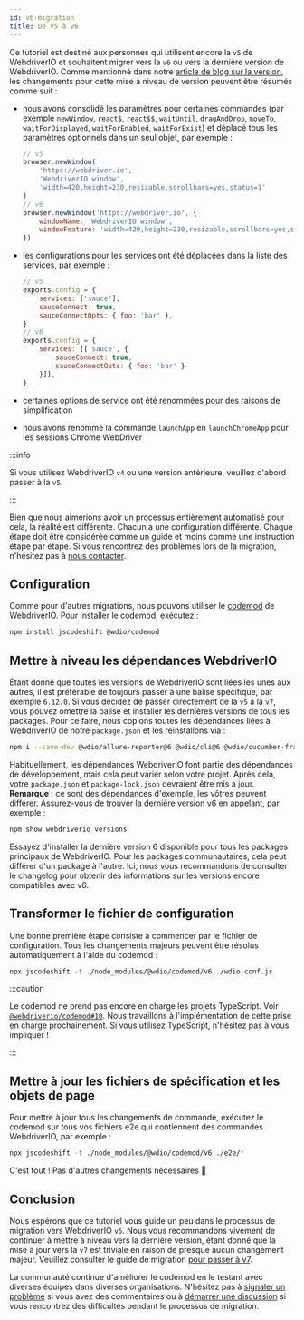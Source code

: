 ```yaml
---
id: v6-migration
title: De v5 à v6
---
```


Ce tutoriel est destiné aux personnes qui utilisent encore la `v5` de WebdriverIO et souhaitent migrer vers la `v6` ou vers la dernière version de WebdriverIO. Comme mentionné dans notre [article de blog sur la version](https://webdriver.io/blog/2020/03/26/webdriverio-v6-released), les changements pour cette mise à niveau de version peuvent être résumés comme suit :

- nous avons consolidé les paramètres pour certaines commandes (par exemple `newWindow`, `react$`, `react$$`, `waitUntil`, `dragAndDrop`, `moveTo`, `waitForDisplayed`, `waitForEnabled`, `waitForExist`) et déplacé tous les paramètres optionnels dans un seul objet, par exemple :

    ```js
    // v5
    browser.newWindow(
        'https://webdriver.io',
        'WebdriverIO window',
        'width=420,height=230,resizable,scrollbars=yes,status=1'
    )
    // v6
    browser.newWindow('https://webdriver.io', {
        windowName: 'WebdriverIO window',
        windowFeature: 'width=420,height=230,resizable,scrollbars=yes,status=1'
    })
    ```

- les configurations pour les services ont été déplacées dans la liste des services, par exemple :

    ```js
    // v5
    exports.config = {
        services: ['sauce'],
        sauceConnect: true,
        sauceConnectOpts: { foo: 'bar' },
    }
    // v6
    exports.config = {
        services: [['sauce', {
            sauceConnect: true,
            sauceConnectOpts: { foo: 'bar' }
        }]],
    }
    ```

- certaines options de service ont été renommées pour des raisons de simplification
- nous avons renommé la commande `launchApp` en `launchChromeApp` pour les sessions Chrome WebDriver

:::info

Si vous utilisez WebdriverIO `v4` ou une version antérieure, veuillez d'abord passer à la `v5`.

:::

Bien que nous aimerions avoir un processus entièrement automatisé pour cela, la réalité est différente. Chacun a une configuration différente. Chaque étape doit être considérée comme un guide et moins comme une instruction étape par étape. Si vous rencontrez des problèmes lors de la migration, n'hésitez pas à [nous contacter](https://github.com/webdriverio/codemod/discussions/new).

## Configuration

Comme pour d'autres migrations, nous pouvons utiliser le [codemod](https://github.com/webdriverio/codemod) de WebdriverIO. Pour installer le codemod, exécutez :

```sh
npm install jscodeshift @wdio/codemod
```

## Mettre à niveau les dépendances WebdriverIO

Étant donné que toutes les versions de WebdriverIO sont liées les unes aux autres, il est préférable de toujours passer à une balise spécifique, par exemple `6.12.0`. Si vous décidez de passer directement de la `v5` à la `v7`, vous pouvez omettre la balise et installer les dernières versions de tous les packages. Pour ce faire, nous copions toutes les dépendances liées à WebdriverIO de notre `package.json` et les réinstallons via :

```sh
npm i --save-dev @wdio/allure-reporter@6 @wdio/cli@6 @wdio/cucumber-framework@6 @wdio/local-runner@6 @wdio/spec-reporter@6 @wdio/sync@6 wdio-chromedriver-service@6 webdriverio@6
```

Habituellement, les dépendances WebdriverIO font partie des dépendances de développement, mais cela peut varier selon votre projet. Après cela, votre `package.json` et `package-lock.json` devraient être mis à jour. __Remarque :__ ce sont des dépendances d'exemple, les vôtres peuvent différer. Assurez-vous de trouver la dernière version v6 en appelant, par exemple :

```sh
npm show webdriverio versions
```

Essayez d'installer la dernière version 6 disponible pour tous les packages principaux de WebdriverIO. Pour les packages communautaires, cela peut différer d'un package à l'autre. Ici, nous vous recommandons de consulter le changelog pour obtenir des informations sur les versions encore compatibles avec v6.

## Transformer le fichier de configuration

Une bonne première étape consiste à commencer par le fichier de configuration. Tous les changements majeurs peuvent être résolus automatiquement à l'aide du codemod :

```sh
npx jscodeshift -t ./node_modules/@wdio/codemod/v6 ./wdio.conf.js
```

:::caution

Le codemod ne prend pas encore en charge les projets TypeScript. Voir [`@webdriverio/codemod#10`](https://github.com/webdriverio/codemod/issues/10). Nous travaillons à l'implémentation de cette prise en charge prochainement. Si vous utilisez TypeScript, n'hésitez pas à vous impliquer !

:::

## Mettre à jour les fichiers de spécification et les objets de page

Pour mettre à jour tous les changements de commande, exécutez le codemod sur tous vos fichiers e2e qui contiennent des commandes WebdriverIO, par exemple :

```sh
npx jscodeshift -t ./node_modules/@wdio/codemod/v6 ./e2e/*
```

C'est tout ! Pas d'autres changements nécessaires 🎉

## Conclusion

Nous espérons que ce tutoriel vous guide un peu dans le processus de migration vers WebdriverIO `v6`. Nous vous recommandons vivement de continuer à mettre à niveau vers la dernière version, étant donné que la mise à jour vers la `v7` est triviale en raison de presque aucun changement majeur. Veuillez consulter le guide de migration [pour passer à v7](v7-migration).

La communauté continue d'améliorer le codemod en le testant avec diverses équipes dans diverses organisations. N'hésitez pas à [signaler un problème](https://github.com/webdriverio/codemod/issues/new) si vous avez des commentaires ou à [démarrer une discussion](https://github.com/webdriverio/codemod/discussions/new) si vous rencontrez des difficultés pendant le processus de migration.